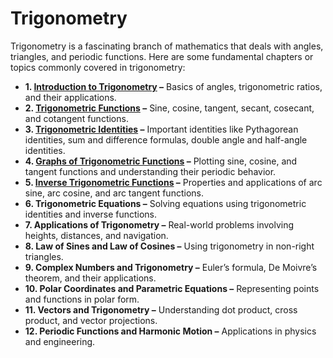 # Trigonometry
Trigonometry is a fascinating branch of mathematics that deals with angles, triangles, and periodic functions. Here are some fundamental chapters or topics commonly covered in trigonometry:

* **1. [Introduction to Trigonometry](./Introduction_to_Trigonometry.ipynb) –** Basics of angles, trigonometric ratios, and their applications.
* **2. [Trigonometric Functions](./Trigonometric_Functions.ipynb) –** Sine, cosine, tangent, secant, cosecant, and cotangent functions.
* **3. [Trigonometric Identities](./Trigonometric_Identities.ipynb) –** Important identities like Pythagorean identities, sum and difference formulas, double angle and half-angle identities.
* **4. [Graphs of Trigonometric Functions](./Graphs_of_Trigonometric_Functions.ipynb) –** Plotting sine, cosine, and tangent functions and understanding their periodic behavior.
* **5. [Inverse Trigonometric Functions](./Inverse_Trigonometric_Functions.ipynb) –** Properties and applications of arc sine, arc cosine, and arc tangent functions.
* **6. Trigonometric Equations –** Solving equations using trigonometric identities and inverse functions.
* **7. Applications of Trigonometry –** Real-world problems involving heights, distances, and navigation.
* **8. Law of Sines and Law of Cosines –** Using trigonometry in non-right triangles.
* **9. Complex Numbers and Trigonometry –** Euler’s formula, De Moivre’s theorem, and their applications.
* **10. Polar Coordinates and Parametric Equations –** Representing points and functions in polar form.
* **11. Vectors and Trigonometry –** Understanding dot product, cross product, and vector projections.
* **12. Periodic Functions and Harmonic Motion –** Applications in physics and engineering.
